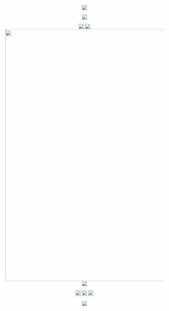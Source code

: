 <!-- https://github.com/kyechan99/capsule-render -->
<p align="center">
<img src="https://capsule-render.vercel.app/api?type=waving&color=timeGradient&height=260&&section=header&text=HI%20THERE&fontSize=90&fontAlign=50&fontAlignY=28&desc=I%20am%20Gzzzxx%F0%9F%98%81&descAlign=50&descSize=30&descAlignY=56&animation=twinkling" />
</p>

<!-- https://github.com/DenverCoder1/readme-typing-svg -->
<p align="center">
<img src="https://readme-typing-svg.demolab.com?font=Orbitron&size=25&pause=1000&center=true&vCenter=true&random=false&width=600&lines=Welcome+to+my+GitHub+profile+page!;I+am+super+obsessed+with+programming!" />
</p>

<p align="center">
<picture>
  <source
    srcset="https://github-readme-stats.vercel.app/api?username=Gzzzxx&show_icons=true&hide_border=true&line_height=24&theme=dark"
    media="(prefers-color-scheme: dark)"
  />
  <img src="https://github-readme-stats.vercel.app/api?username=Gzzzxx&show_icons=true&hide_border=true&line_height=24" />
</picture>
<picture>
  <source
    srcset="https://github-readme-stats.vercel.app/api/top-langs/?username=Gzzzxx&layout=compact&hide_border=true&langs_count=8&theme=dark"
    media="(prefers-color-scheme: dark)"
  />
  <img src="https://github-readme-stats.vercel.app/api/top-langs/?username=Gzzzxx&layout=compact&hide_border=true&langs_count=8" />
</picture>
<br/>
<!-- https://github.com/Ashutosh00710/github-readme-activity-graph -->
<img width="800" src="https://github-readme-activity-graph.vercel.app/graph?username=Gzzzxx&theme=github-compact&hide_border=true&area=true" />
<br/>
<!-- https://github.com/LelouchFR/skill-icons -->
<img align="center" src="https://go-skill-icons.vercel.app/api/icons?i=java,html,css,js,jquery,nodejs,ts,md,vue,vite,py,docker,linux,nginx">
</p>

<!-- https://github.com/badges/shields -->
<p align="center">
<a href="https://github.com/Gzzzxx"><img src="https://img.shields.io/badge/GitHub-Gzzzxx-blue?logo=github" /></a>
<a href="https://gitee.com/gzzz-art"><img src="https://img.shields.io/badge/Gitee-gzzz_art-blue?logo=gitee" /></a>
<a href="https://blog.gzzz.pro"><img src="https://img.shields.io/badge/Blog-blog.gzzz.pro-blue?logo=Blogger&logoColor=f5f5f5" /></a>
</p>

<!-- https://github.com/kyechan99/capsule-render -->
<p align="center">
<img src="https://capsule-render.vercel.app/api?type=waving&color=timeGradient&height=260&&section=footer&text=THE%20END&fontSize=90&fontAlign=50&fontAlignY=78&desc=Hope%20your%20program%20is%20bug-free!&descAlign=50&descSize=30&descAlignY=46&animation=twinkling" />
</p>
